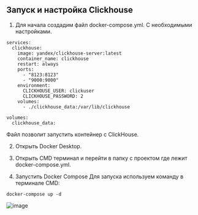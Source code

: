 ## Запуск и настройка Clickhouse

1. Для начала создадим файл docker-compose.yml. С необходимыми настройками.

```
services:
  clickhouse:
    image: yandex/clickhouse-server:latest
    container_name: clickhouse
    restart: always
    ports:
      - "8123:8123"
      - "9000:9000"
    environment:
      CLICKHOUSE_USER: clickuser
      CLICKHOUSE_PASSWORD: 2
    volumes:
      - ./clickhouse_data:/var/lib/clickhouse

volumes:
  clickhouse_data:
```

Файл позволит запустить контейнер с ClickHouse.

2. Открыть Docker Desktop.

3. Открыть CMD терминал и перейти в папку с проектом где лежит docker-compose.yml.

4. Запустить Docker Compose
Для запуска используем команду в терминале CMD:

```
docker-compose up -d
```

![image](https://github.com/user-attachments/assets/9a359dbe-0907-4568-89b8-e362ad6139cd)
